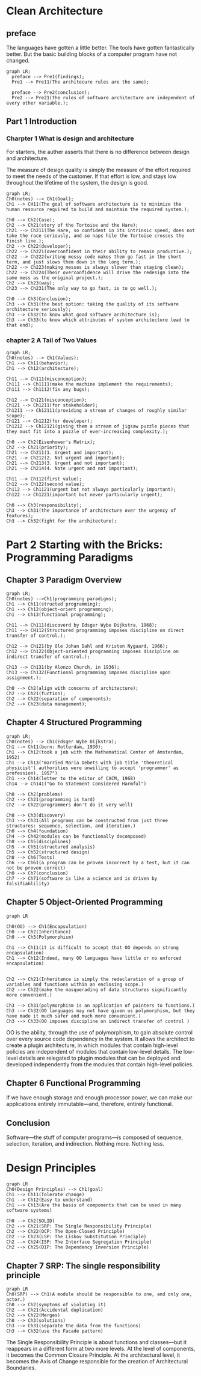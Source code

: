 # Clean Architecture

## preface

The languages have gotten a little better. The tools have gotten fantastically better. But the basic building blocks of a computer program have not changed.

```mermaid
graph LR;
  preface --> Pre1(findings);
  Pre1 --> Pre11(The architecure rules are the same);

  preface --> Pre2(conclusion);
  Pre2 --> Pre21(the rules of software architecture are independent of every other variable.);
```

## Part 1 Introduction

### Charpter 1 What is design and architecture

For starters, the auther asserts that there is no difference between design and architecture.

The measure of design quality is simply the measure of the effort required to meet the needs of the customer. If that effort is low, and stays low throughout the lifetime of the system, the design is good.


```Mermaid
graph LR;
Ch0(notes) --> Ch1(Goal);
Ch1 --> CH11(The goal of software architecture is to minimize the human resource required to build and maintain the required system.);

Ch0 --> Ch2(Case);
Ch2 --> Ch21(story of the Tortoise and the Hare);
Ch21 --> Ch211(The Hare, so confident in its intrinsic speed, does not take the race seriously, and so naps hile the Tortoise crosses the finish line.);
Ch2 --> Ch22(developer);
Ch22 --> Ch221(overconfident in their ability to remain productive.);
Ch22 --> Ch222(writing messy code makes them go fast in the short term, and just slows them down in the long term.);
Ch22 --> Ch223(making messes is always slower than staying clean);
Ch22 --> Ch224(Their overconfidence will drive the redesign into the same mess as the original project.);
Ch2 --> Ch23(way);
Ch23 --> Ch231(The only way to go fast, is to go well.);

Ch0 --> Ch3(Conclusion);
Ch3 --> Ch31(the best option: taking the quality of its software architecture seriously);
Ch3 --> Ch32(to know what good software architecture is);
Ch3 --> Ch33(to know which attributes of system architecture lead to that end);

```

### chapter 2 A Tail of Two Values

```Mermaid
graph LR;
Ch0(notes) --> Ch1(Values);
Ch1 --> Ch11(behavior);
Ch1 --> Ch12(architecture);

Ch11 --> Ch111(misconception);
Ch111 --> Ch1111(make the machine implement the requirements);
Ch111 --> Ch1112(fix any bugs);

Ch12 --> Ch121(misconception);
Ch121 --> Ch1211(for stakeholder);
Ch1211 --> Ch12111(providing a stream of changes of roughly similar scope);
Ch121 --> Ch1212(for developer);
Ch1212 --> Ch12121(giving them a stream of jigsaw puzzle pieces that  they must fit into a puzzle of ever-increasing complexity.);

Ch0 --> Ch2(Eisenhower's Matrix);
Ch2 --> Ch21(priority);
Ch21 --> Ch211(1. Urgent and important);
Ch21 --> Ch212(2. Not urgent and important);
Ch21 --> Ch213(3. Urgent and not important);
Ch21 --> Ch214(4. Note urgent and not important);

Ch11 --> Ch112(first value);
Ch12 --> Ch122(second value);
Ch112 --> Ch1121(urgent but not always particularly important);
Ch122 --> Ch1221(important but never particularly urgent);

Ch0 --> Ch3(responsibility);
Ch3 --> Ch31(the importance of architecture over the urgency of features);
Ch3 --> Ch32(fight for the architecture);

```

# Part 2 Starting with the Bricks: Programming Paradigms

## Chapter 3 Paradigm Overview

```Mermaid
graph LR;
Ch0(notes) -->Ch1(programming paradigms);
Ch1 --> Ch11(structed programming);
Ch1 --> Ch12(object-orient programming);
Ch1 --> Ch13(functional programming);

Ch11 --> Ch111(discoverd by Edsger Wybe Dijkstra, 1968);
Ch11 --> CH112(Structured programming imposes discipline on direct transfer of control.);

Ch12 --> Ch121(by Ole Johan Dahl and Kristen Nygaard, 1966);
Ch12 --> Ch122(Object-oriented programming imposes discipline on indirect transfer of control.);

Ch13 --> Ch131(by Alonzo Church, in 1936);
Ch13 --> Ch132(Functional programming imposes discipline upon assignment.);

Ch0 --> Ch2(align with concerns of architecture);
Ch2 --> Ch21(fuction);
Ch2 --> Ch22(separation of components);
Ch2 --> Ch23(data management);

```

## Chapter 4 Structured Programming

```Mermaid
graph LR;
Ch0(notes) --> Ch1(Edsger Wybe Dijkstra);
Ch1 --> Ch11(born: Rotterdam, 1930);
Ch1 --> Ch12(took a job with the Mathematical Center of Amsterdam, 1952)
Ch1 --> Ch13("married Maria Debets with job title 'theoretical physicist'( authorities were unwilling to accept 'programmer' as profession), 1957")
Ch1 --> Ch14(letter to the editor of CACM, 1968)
Ch14 --> Ch141("Go To Statement Considered Harmful")

Ch0 --> Ch2(problems)
Ch2 --> Ch21(programming is hard)
Ch2 --> Ch22(programmers don't do it very well)

Ch0 --> Ch3(discovery)
Ch3 --> Ch31(All programs can be constructed from just three structures: sequence, selection, and iteration.)
Ch0 --> Ch4(foundation)
Ch4 --> Ch42(modules can be functionally decomposed)
Ch0 --> Ch5(disciplines)
Ch5 --> Ch51(structured analysis)
Ch5 --> Ch52(structured design)
Ch0 --> Ch6(Tests)
Ch6 --> Ch61(a program can be proven incorrect by a test, but it can not be proven correct)
Ch0 --> Ch7(conclusion)
Ch7 --> Ch71(software is like a science and is driven by falsifiablility)

```

## Chapter 5 Object-Oriented Programming 


```Mermaid
graph LR

Ch0(OO) --> Ch1(Encapsulation)
Ch0 --> Ch2(Inheritance)
Ch0 --> Ch3(Polymorphism)

Ch1 --> Ch11(it is difficult to accept that OO depends on strong encapsulation)
Ch1 --> Ch12(Indeed, many OO languages have little or no enforced encapsulation)


Ch2 --> Ch21(Inheritance is simply the redeclaration of a group of variables and functions within an enclosing scope.)
Ch2 --> Ch22(make the masquerading of data structures significantly more convenient.)

Ch3 --> Ch31(polymorphism is an application of pointers to functions.)
Ch3 --> Ch32(OO languages may not have given us polymorphism, but they have made it much safer and much more convenient.)
Ch3 --> Ch33(OO imposes discipline on indirect transfer of control )

```

OO is the ability, through the use of polymorphism, to gain absolute control over every source code dependency in the system. It allows the architect to create a plugin architecture, in which modules that contain high-level policies are independent of modules that contain low-level details. The low-level details are relegated to plugin modules that can be deployed and developed independently from the modules that contain high-level policies.

## Chapter 6 Functional Programming

If we have enough storage and enough processor power, we can make our applications entirely immutable—and, therefore, entirely functional.

## Conclusion
Software—the stuff of computer programs—is composed of sequence, selection, iteration, and indirection. Nothing more. Nothing less.

# Design Principles

```Mermaid
graph LR
Ch0(Design Principles) --> Ch1(goal)
Ch1 --> Ch11(Tolerate change)
Ch1 --> Ch12(Easy to understand)
Ch1 --> Ch13(Are the basis of components that can be used in many software systems)

Ch0 --> Ch2(SOLID)
Ch2 --> Ch21(SRP: The Single Responsibility Principle)
Ch2 --> Ch22(OCP: The Open-Closed Principle)
Ch2 --> Ch23(LSP: The Liskov Substitution Principle)
Ch2 --> Ch24(ISP: The Interface Segregation Principle)
Ch2 --> Ch25(DIP: The Dependency Inversion Principle)
```

## Chapter 7 SRP: The single responsibility principle

```Mermaid
graph LR
Ch0(SRP) --> Ch1(A module should be responsible to one, and only one, actor.)
Ch0 --> Ch2(symptoms of violating it)
Ch2 --> Ch21(Accidental duplication)
Ch2 --> Ch22(Merges)
Ch0 --> Ch3(solutions)
Ch3 --> Ch31(separate the data from the functions)
Ch3 --> Ch32(use the Facade pattern)

```

The Single Responsibility Principle is about functions and classes—but it reappears in a different form at two more levels. At the level of components, it becomes the Common Closure Principle. At the architectural level, it becomes the Axis of Change responsible for the creation of Architectural Boundaries.
